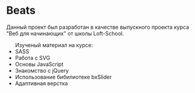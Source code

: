 <h1>Beats</h1>
Данный проект был разработан в качестве выпускного проекта курса "Веб для начинающих" от школы Loft-School.
<ul>Изученый материал на курсе:
    <li>SASS</li>
    <li>Работа c SVG</li>
    <li>Основы JavaScript</li>
    <li>Знакомство с jQuery</li>
    <li>Использование бибилиотеке bxSlider</li>
    <li>Адаптивная верстка</li>
</ul>
